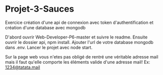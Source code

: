 # Projet-3-Sauces
Exercice création d'une api de connexion avec token d'authentification et création d'une database avec mongodb

D'abord ouvrir Web-Developer-P6-master et suivre le readme.
Ensuite ouvrir le dossier api, npm install.
Ajouter l'url de votre database mongodb dans .env.
Lancer le projet avec node start.

Sur la page web vous n'etes pas obligé de rentré une véritable adresse mail mais il faut qu'elle comporte les éléments valide d'une adresse mail!
Ex: 1234@tatata.mail
